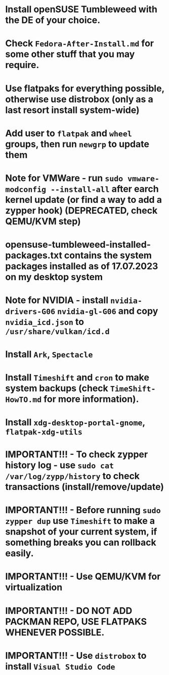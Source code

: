 # Install openSUSE Tumbleweed with the DE of your choice.
# Check `Fedora-After-Install.md` for some other stuff that you may require.
# Use flatpaks for everything possible, otherwise use distrobox (only as a last resort install system-wide)
# Add user to `flatpak` and `wheel` groups, then run `newgrp` to update them
# Note for VMWare - run `sudo vmware-modconfig --install-all` after earch kernel update (or find a way to add a zypper hook) (DEPRECATED, check QEMU/KVM step)
# opensuse-tumbleweed-installed-packages.txt contains the system packages installed as of 17.07.2023 on my desktop system
# Note for NVIDIA - install `nvidia-drivers-G06` `nvidia-gl-G06` and copy `nvidia_icd.json` to `/usr/share/vulkan/icd.d`
# Install `Ark`, `Spectacle`
# Install `Timeshift` and `cron` to make system backups (check `TimeShift-HowTO.md` for more information).
# Install `xdg-desktop-portal-gnome`, `flatpak-xdg-utils`
# IMPORTANT!!! - To check zypper history log - use `sudo cat /var/log/zypp/history` to check transactions (install/remove/update)
# IMPORTANT!!! - Before running `sudo zypper dup` use `Timeshift` to make a snapshot of your current system, if something breaks you can rollback easily.
# IMPORTANT!!! - Use QEMU/KVM for virtualization
# IMPORTANT!!! - DO NOT ADD PACKMAN REPO, USE FLATPAKS WHENEVER POSSIBLE.
# IMPORTANT!!! - Use `distrobox` to install `Visual Studio Code`